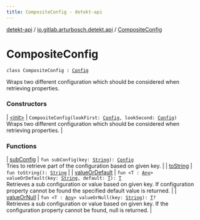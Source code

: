 ```yaml
---
title: CompositeConfig - detekt-api
---
```


[detekt-api](../../index.html) / [io.gitlab.arturbosch.detekt.api](../index.html) / [CompositeConfig](./index.html)

# CompositeConfig

`class CompositeConfig : `[`Config`](../-config/index.html)

Wraps two different configuration which should be considered when retrieving properties.

### Constructors

| [&lt;init&gt;](-init-.html) | `CompositeConfig(lookFirst: `[`Config`](../-config/index.html)`, lookSecond: `[`Config`](../-config/index.html)`)`<br>Wraps two different configuration which should be considered when retrieving properties. |

### Functions

| [subConfig](sub-config.html) | `fun subConfig(key: `[`String`](https://kotlinlang.org/api/latest/jvm/stdlib/kotlin/-string/index.html)`): `[`Config`](../-config/index.html)<br>Tries to retrieve part of the configuration based on given key. |
| [toString](to-string.html) | `fun toString(): `[`String`](https://kotlinlang.org/api/latest/jvm/stdlib/kotlin/-string/index.html) |
| [valueOrDefault](value-or-default.html) | `fun <T : `[`Any`](https://kotlinlang.org/api/latest/jvm/stdlib/kotlin/-any/index.html)`> valueOrDefault(key: `[`String`](https://kotlinlang.org/api/latest/jvm/stdlib/kotlin/-string/index.html)`, default: `[`T`](value-or-default.html#T)`): `[`T`](value-or-default.html#T)<br>Retrieves a sub configuration or value based on given key. If configuration property cannot be found the specified default value is returned. |
| [valueOrNull](value-or-null.html) | `fun <T : `[`Any`](https://kotlinlang.org/api/latest/jvm/stdlib/kotlin/-any/index.html)`> valueOrNull(key: `[`String`](https://kotlinlang.org/api/latest/jvm/stdlib/kotlin/-string/index.html)`): `[`T`](value-or-null.html#T)`?`<br>Retrieves a sub configuration or value based on given key. If the configuration property cannot be found, null is returned. |

